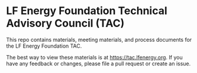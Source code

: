 # LF Energy Foundation Technical Advisory Council (TAC)

This repo contains materials, meeting materials, and process documents for the LF Energy Foundation TAC.

The best way to view these materials is at https://tac.lfenergy.org. If you have any feedback or changes, please file a pull request or create an issue.
